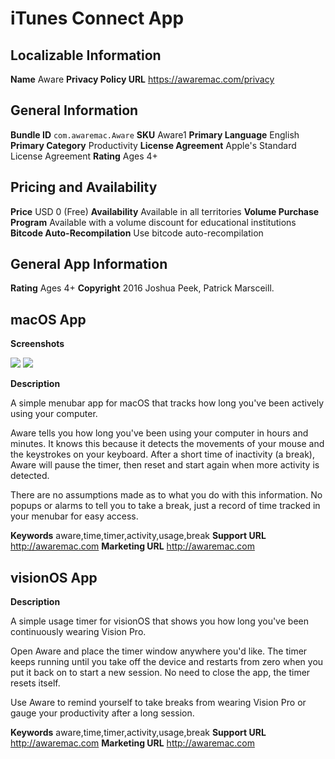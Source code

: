 # iTunes Connect App

## Localizable Information

**Name** Aware
**Privacy Policy URL** https://awaremac.com/privacy

## General Information

**Bundle ID** `com.awaremac.Aware`
**SKU** Aware1
**Primary Language** English
**Primary Category** Productivity
**License Agreement** Apple's Standard License Agreement
**Rating** Ages 4+

## Pricing and Availability

**Price** USD 0 (Free)
**Availability** Available in all territories
**Volume Purchase Program** Available with a volume discount for educational institutions
**Bitcode Auto-Recompilation** Use bitcode auto-recompilation

## General App Information

**Rating** Ages 4+
**Copyright** 2016 Joshua Peek, Patrick Marsceill.

## macOS App

**Screenshots**

![](https://github.com/josh/Aware/blob/01eafd94e497221940242d4489e9c7f702472b89/assets/images/screenshot1.png)
![](https://github.com/josh/Aware/blob/01eafd94e497221940242d4489e9c7f702472b89/assets/images/screenshot2.png)

**Description**

A simple menubar app for macOS that tracks how long you've been actively using your computer.

Aware tells you how long you've been using your computer in hours and minutes. It knows this because it detects the movements of your mouse and the keystrokes on your keyboard. After a short time of inactivity (a break), Aware will pause the timer, then reset and start again when more activity is detected.

There are no assumptions made as to what you do with this information. No popups or alarms to tell you to take a break, just a record of time tracked in your menubar for easy access.

**Keywords** aware,time,timer,activity,usage,break
**Support URL** http://awaremac.com
**Marketing URL** http://awaremac.com

## visionOS App

**Description**

A simple usage timer for visionOS that shows you how long you've been continuously wearing Vision Pro.

Open Aware and place the timer window anywhere you'd like. The timer keeps running until you take off the device and restarts from zero when you put it back on to start a new session. No need to close the app, the timer resets itself.

Use Aware to remind yourself to take breaks from wearing Vision Pro or gauge your productivity after a long session.

**Keywords** aware,time,timer,activity,usage,break
**Support URL** http://awaremac.com
**Marketing URL** http://awaremac.com
